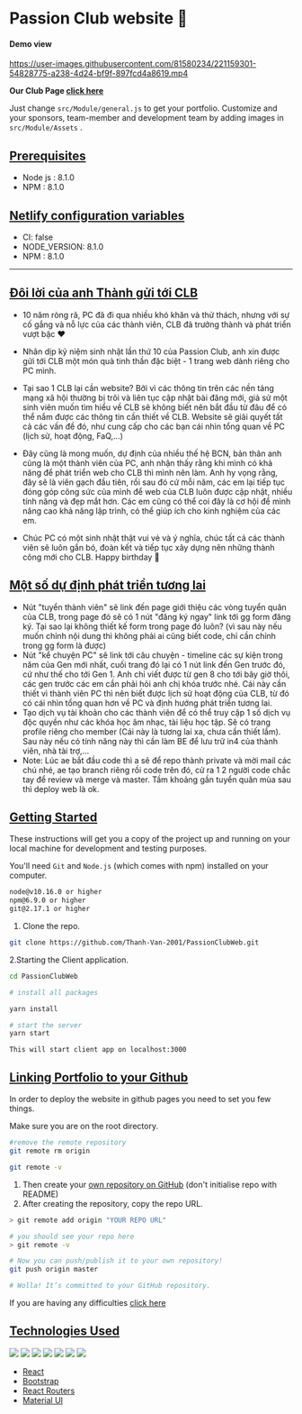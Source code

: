 # Passion Club website 🎸

#### Demo view

https://user-images.githubusercontent.com/81580234/221159301-54828775-a238-4d24-bf9f-897fcd4a8619.mp4

**Our Club Page [click here](https://www.facebook.com/PCuet)**

Just change `src/Module/general.js` to get your portfolio. Customize and your sponsors, team-member and development team by adding images in `src/Module/Assets` . 

## [Prerequisites]()

- Node js : 8.1.0
- NPM : 8.1.0

## [Netlify configuration variables](https://docs.netlify.com/configure-builds/environment-variables/)

- CI: false
- NODE_VERSION: 8.1.0
- NPM : 8.1.0


---

## [Đôi lời của anh Thành gửi tới CLB]()
* 10 năm ròng rã, PC đã đi qua nhiều khó khăn và thử thách, nhưng với sự cố gắng và nỗ lực của các thành viên, CLB đã trưởng thành và phát triển vượt bậc ❤️

* Nhân dịp kỷ niệm sinh nhật lần thứ 10 của Passion Club, anh xin được gửi tới CLB một món quà tinh thần đặc biệt - 1 trang web dành riêng cho PC mình.

* Tại sao 1 CLB lại cần website? Bởi vì các thông tin trên các nền tảng mạng xã hội thường bị trôi và liên tục cập nhật bài đăng mới, giả sử một sinh viên muốn tìm hiểu về CLB sẽ không biết nên bắt đầu từ đâu để có thể nắm được các thông tin cần thiết về CLB. Website sẽ giải quyết tất cả các vấn đề đó, như cung cấp cho các bạn cái nhìn tổng quan về PC (lịch sử, hoạt động, FaQ,...)

* Đây cũng là mong muốn, dự định của nhiều thế hệ BCN, bản thân anh cũng là một thành viên của PC, anh nhận thấy rằng khi mình có khả năng để phát triển web cho CLB thì mình nên làm. Anh hy vọng rằng, đây sẽ là viên gạch đầu tiên, rồi sau đó cứ mỗi năm, các em lại tiếp tục đóng góp công sức của mình để web của CLB luôn được cập nhật, nhiều tính năng và đẹp mắt hơn. Các em cũng có thể coi đây là cơ hội để mình nâng cao khả năng lập trình, có thể giúp ích cho kinh nghiệm của các em.

* Chúc PC có một sinh nhật thật vui vẻ và ý nghĩa, chúc tất cả các thành viên sẽ luôn gắn bó, đoàn kết và tiếp tục xây dựng nên những thành công mới cho CLB. Happy birthday 🎂


## [Một số dự định phát triển tương lai]()
* Nút "tuyển thành viên" sẽ link đến page giới thiệu các vòng tuyển quân của CLB, trong page đó sẽ có 1 nút "đăng ký ngay" link tới gg form đăng ký. Tại sao lại không thiết kế form trong page đó luôn? (vì sau này nếu muốn chỉnh nội dung thì không phải ai cũng biết code, chỉ cần chỉnh trong gg form là được)
* Nút "kể chuyện PC" sẽ link tới câu chuyện - timeline các sự kiện trong năm của Gen mới nhất, cuối trang đó lại có 1 nút link đến Gen trước đó, cứ như thế cho tới Gen 1. Anh chỉ viết được từ gen 8 cho tới bây giờ thôi, các gen trước các em cần phải hỏi anh chị khóa trước nhé. Cái này cần thiết vì thành viên PC thì nên biết được lịch sử hoạt động của CLB, từ đó có cái nhìn tổng quan hơn về PC và định hướng phát triển tương lai.
* Tạo dịch vụ tài khoản cho các thành viên để có thể truy cập 1 số dịch vụ độc quyền như các khóa học âm nhạc, tài liệu học tập. Sẽ có trang profile riêng cho member (Cái này là tương lai xa, chưa cần thiết lắm). Sau này nếu có tính năng này thì cần làm BE để lưu trữ in4 của thành viên, nhà tài trợ,...
* Note: Lúc ae bắt đầu code thì a sẽ để repo thành private và mời mail các chú nhé, ae tạo branch riêng rồi code trên đó, cử ra 1 2 người code chắc tay để review và merge và master. Tầm khoảng gần tuyển quân mùa sau thì deploy web là ok. 


## [Getting Started]()

These instructions will get you a copy of the project up and running on your local machine for development and testing purposes.

You'll need `Git` and `Node.js` (which comes with npm) installed on your computer.

```bash
node@v10.16.0 or higher
npm@6.9.0 or higher
git@2.17.1 or higher

```

1. Clone the repo.

```bash
git clone https://github.com/Thanh-Van-2001/PassionClubWeb.git
```

2.Starting the Client application.

```bash
cd PassionClubWeb

# install all packages

yarn install

# start the server
yarn start
```

`This will start client app on localhost:3000`

## [Linking Portfolio to your Github]()

In order to deploy the website in github pages you need to set you few things.

Make sure you are on the root directory.

```bash
#remove the remote repository
git remote rm origin

git remote -v
```

1. Then create your [own repository on GitHub]() (don't initialise repo with README)
2. After creating the repository, copy the repo URL.

```bash
> git remote add origin "YOUR REPO URL"

# you should see your repo here
> git remote -v

# Now you can push/publish it to your own repository!
git push origin master

# Wolla! It’s committed to your GitHub repository.
```

If you are having any difficulties [click here](https://dev.to/dance2die/push-git-cloned-repository-to-your-own-on-github-1ili)



## [Technologies Used]()

<p>

<img src ="https://img.shields.io/badge/HTML5-E34F26?style=for-the-badge&logo=html5&logoColor=white"/>

<img src ="https://img.shields.io/badge/CSS3-1572B6?style=for-the-badge&logo=css3&logoColor=white"/>

<img src="https://img.shields.io/badge/JavaScript-F7DF1E?style=for-the-badge&logo=javascript&logoColor=black"/>

<img src ="https://img.shields.io/badge/Sass-CC6699?style=for-the-badge&logo=sass&logoColor=white"/>

<img src="https://img.shields.io/badge/React-20232A?style=for-the-badge&logo=react&logoColor=61DAFB"/>

<img src="https://img.shields.io/badge/React_Router-CA4245?style=for-the-badge&logo=react-router&logoColor=white"/>

<img src="https://img.shields.io/badge/Material--UI-0081CB?style=for-the-badge&logo=material-ui&logoColor=white"/>

</p>

- [React]()
- [Bootstrap]()
- [React Routers]()
- [Material UI]()


</table>

